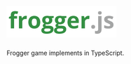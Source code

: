 # ![frogger.js](https://raw.githubusercontent.com/antoinebeland/frogger.js/master/build/assets/logo.png)
Frogger game implements in TypeScript.